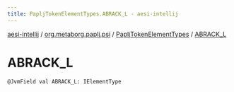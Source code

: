 ```yaml
---
title: PapljTokenElementTypes.ABRACK_L - aesi-intellij
---
```


[aesi-intellij](../../index.html) / [org.metaborg.paplj.psi](../index.html) / [PapljTokenElementTypes](index.html) / [ABRACK_L](.)

# ABRACK_L

`@JvmField val ABRACK_L: IElementType`
